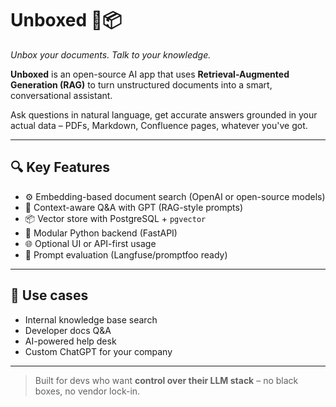 # Unboxed 🧠📦  
_Unbox your documents. Talk to your knowledge._

**Unboxed** is an open-source AI app that uses **Retrieval-Augmented Generation (RAG)** to turn unstructured documents into a smart, conversational assistant.

Ask questions in natural language, get accurate answers grounded in your actual data – PDFs, Markdown, Confluence pages, whatever you've got.

---

## 🔍 Key Features

- ⚙️ Embedding-based document search (OpenAI or open-source models)
- 🧠 Context-aware Q&A with GPT (RAG-style prompts)
- 📦 Vector store with PostgreSQL + `pgvector`
- 🧩 Modular Python backend (FastAPI)
- 🌐 Optional UI or API-first usage
- 🧪 Prompt evaluation (Langfuse/promptfoo ready)

---

## 📂 Use cases

- Internal knowledge base search  
- Developer docs Q&A  
- AI-powered help desk  
- Custom ChatGPT for your company

---

> Built for devs who want **control over their LLM stack** – no black boxes, no vendor lock-in.
